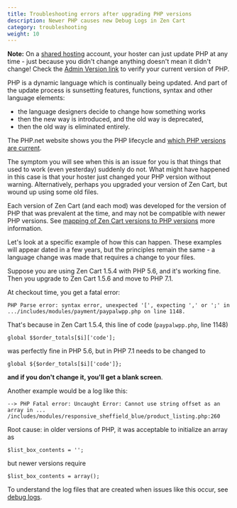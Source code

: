```yaml
---
title: Troubleshooting errors after upgrading PHP versions 
description: Newer PHP causes new Debug Logs in Zen Cart 
category: troubleshooting
weight: 10
---
```


**Note:** On a [shared hosting](/user/first_steps/hosting/#hosting-companies) account, your hoster can just update PHP at any time - just because you didn't change anything doesn't mean it didn't change!  Check the [Admin Version link](/user/admin_pages/admin_version) to verify your current version of PHP. 

PHP is a dynamic language which is continually being updated.  And part of 
the update process is sunsetting features, functions, syntax and other language elements: 

- the language designers decide to change how something works
- then the new way is introduced, and the old way is deprecated, 
- then the old way is eliminated entirely. 

The PHP.net website shows you the PHP lifecycle and [which PHP versions are current](https://www.php.net/supported-versions.php). 

The symptom you will see when this is an issue for you is that things 
that used to work (even yesterday) suddenly do not.  What might have 
happened in this case is that your hoster just changed your PHP version
without warning.  Alternatively, perhaps you upgraded your version of 
Zen Cart, but wound up using some old files.  

Each version of Zen Cart (and each mod) 
was developed for the version of PHP that was
prevalent at the time, and may not be compatible with newer PHP versions.
See [mapping of Zen Cart versions to PHP versions](/user/first_steps/server_requirements/#php-version) more information.

Let's look at a specific example of how this can happen.  These examples will
appear dated in a few years,  but the principles remain the same - a 
language change was made that requires a change to your files. 

Suppose you are using Zen Cart 1.5.4 with PHP 5.6, and it's working fine.  Then you upgrade to Zen Cart 1.5.6 and move to PHP 7.1. 

At checkout time, you get a fatal error: 

```
PHP Parse error: syntax error, unexpected '[', expecting ',' or ';' in .../includes/modules/payment/paypalwpp.php on line 1148.
```

That's because in Zen Cart 1.5.4, this line of code (`paypalwpp.php`, line 1148)

```
global $$order_totals[$i]['code'];
```

was perfectly fine in PHP 5.6, but in PHP 7.1 needs to be changed to 

```
global ${$order_totals[$i]['code']};
```

**and if you don't change it, you'll get a blank screen**.

Another example would be a log like this: 

```
--> PHP Fatal error: Uncaught Error: Cannot use string offset as an array in ... /includes/modules/responsive_sheffield_blue/product_listing.php:260

```

Root cause: in older versions of PHP, it was acceptable to initialize an array as 

```
$list_box_contents = ''; 
```

but newer versions require

```
$list_box_contents = array();
```


To understand the log files that are created when issues like this
occur, see [debug logs](/user/troubleshooting/debug_logs).


